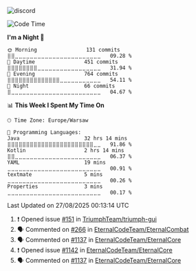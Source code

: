 ![discord](https://discord.c99.nl/widget/theme-4/533345209434767372.png)

<!--START_SECTION:waka-->
![Code Time](http://img.shields.io/badge/Code%20Time-392%20hrs%206%20mins-blue)

**I'm a Night 🦉** 

```text
🌞 Morning                131 commits         ⣿⣿⣀⣀⣀⣀⣀⣀⣀⣀⣀⣀⣀⣀⣀⣀⣀⣀⣀⣀⣀⣀⣀⣀⣀   09.28 % 
🌆 Daytime                451 commits         ⣿⣿⣿⣿⣿⣿⣿⣿⣀⣀⣀⣀⣀⣀⣀⣀⣀⣀⣀⣀⣀⣀⣀⣀⣀   31.94 % 
🌃 Evening                764 commits         ⣿⣿⣿⣿⣿⣿⣿⣿⣿⣿⣿⣿⣿⣿⣀⣀⣀⣀⣀⣀⣀⣀⣀⣀⣀   54.11 % 
🌙 Night                  66 commits          ⣿⣀⣀⣀⣀⣀⣀⣀⣀⣀⣀⣀⣀⣀⣀⣀⣀⣀⣀⣀⣀⣀⣀⣀⣀   04.67 % 
```


📊 **This Week I Spent My Time On** 

```text
🕑︎ Time Zone: Europe/Warsaw

💬 Programming Languages: 
Java                     32 hrs 14 mins      ⣿⣿⣿⣿⣿⣿⣿⣿⣿⣿⣿⣿⣿⣿⣿⣿⣿⣿⣿⣿⣿⣿⣿⣀⣀   91.86 % 
Kotlin                   2 hrs 14 mins       ⣿⣿⣀⣀⣀⣀⣀⣀⣀⣀⣀⣀⣀⣀⣀⣀⣀⣀⣀⣀⣀⣀⣀⣀⣀   06.37 % 
YAML                     19 mins             ⣀⣀⣀⣀⣀⣀⣀⣀⣀⣀⣀⣀⣀⣀⣀⣀⣀⣀⣀⣀⣀⣀⣀⣀⣀   00.91 % 
textmate                 5 mins              ⣀⣀⣀⣀⣀⣀⣀⣀⣀⣀⣀⣀⣀⣀⣀⣀⣀⣀⣀⣀⣀⣀⣀⣀⣀   00.26 % 
Properties               3 mins              ⣀⣀⣀⣀⣀⣀⣀⣀⣀⣀⣀⣀⣀⣀⣀⣀⣀⣀⣀⣀⣀⣀⣀⣀⣀   00.17 % 
```


 Last Updated on 27/08/2025 00:13:14 UTC
<!--END_SECTION:waka-->

<!--START_SECTION:activity-->
1. ❗ Opened issue [#151](https://github.com/TriumphTeam/triumph-gui/issues/151) in [TriumphTeam/triumph-gui](https://github.com/TriumphTeam/triumph-gui)
2. 🗣 Commented on [#266](https://github.com/EternalCodeTeam/EternalCombat/issues/266#issuecomment-3218888156) in [EternalCodeTeam/EternalCombat](https://github.com/EternalCodeTeam/EternalCombat)
3. 🗣 Commented on [#1137](https://github.com/EternalCodeTeam/EternalCore/pull/1137#issuecomment-3214930940) in [EternalCodeTeam/EternalCore](https://github.com/EternalCodeTeam/EternalCore)
4. ❗ Opened issue [#1142](https://github.com/EternalCodeTeam/EternalCore/issues/1142) in [EternalCodeTeam/EternalCore](https://github.com/EternalCodeTeam/EternalCore)
5. 🗣 Commented on [#1137](https://github.com/EternalCodeTeam/EternalCore/pull/1137#issuecomment-3208110509) in [EternalCodeTeam/EternalCore](https://github.com/EternalCodeTeam/EternalCore)
<!--END_SECTION:activity-->
